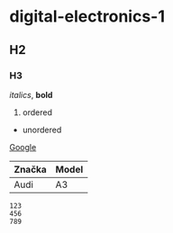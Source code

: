 # digital-electronics-1
## H2
### H3
*italics*, **bold**
1. ordered
* unordered

[Google](https://www.google.com "Google's Homepage")

| Značka | Model |
| --- | --- |
| Audi | A3 |

```
123
456
789
```

